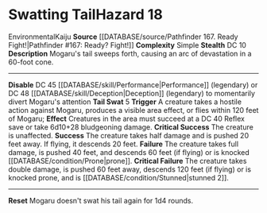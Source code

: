﻿---
ac: null
all_resistance: null
complexity: Simple
element: null
fortitude: null
hardness: null
hazard_type: Environmental
hp: null
id: '60'
immunity: null
level: '18'
name: Swatting Tail
rarity: Common
reflex: null
resistance: null
rus_type_level: null
school: null
source: '[[DATABASE/source/Pathfinder 167. Ready Fight!|Pathfinder #167: Ready? Fight!]]'
trait:
- '[[DATABASE/trait/Environmental|Environmental]]'
- '[[DATABASE/trait/Kaiju|Kaiju]]'
type: Hazard
weakness: null
will: null

---
# Swatting Tail<span class="item-type">Hazard 18</span>

<span class="item-trait">Environmental</span><span class="item-trait">Kaiju</span>
**Source** [[DATABASE/source/Pathfinder 167. Ready Fight!|Pathfinder #167: Ready? Fight!]]
**Complexity** Simple
**Stealth** DC 10
**Description** Mogaru's tail sweeps forth, causing an arc of devastation in a 60-foot cone.

---
**Disable** DC 45 [[DATABASE/skill/Performance|Performance]] (legendary) or DC 48 [[DATABASE/skill/Deception|Deception]] (legendary) to momentarily divert Mogaru's attention
**Tail Swat** <span class="action-icon">5</span> **Trigger** A creature takes a hostile action against Mogaru, produces a visible area effect, or flies within 120 feet of Mogaru; **Effect** Creatures in the area must succeed at a DC 40 Reflex save or take 6d10+28 bludgeoning damage.
**Critical Success** The creature is unaffected.
**Success** The creature takes half damage and is pushed 20 feet away. If flying, it descends 20 feet.
**Failure** The creature takes full damage, is pushed 40 feet, and descends 60 feet (if flying) or is knocked [[DATABASE/condition/Prone|prone]].
**Critical Failure** The creature takes double damage, is pushed 60 feet away, descends 120 feet (if flying) or is knocked prone, and is [[DATABASE/condition/Stunned|stunned 2]].

---
**Reset** Mogaru doesn't swat his tail again for 1d4 rounds.